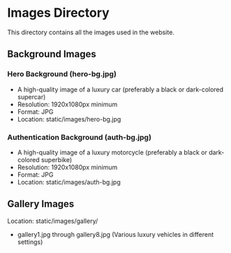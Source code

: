 # Images Directory

This directory contains all the images used in the website.

## Background Images

### Hero Background (hero-bg.jpg)
- A high-quality image of a luxury car (preferably a black or dark-colored supercar)
- Resolution: 1920x1080px minimum
- Format: JPG
- Location: static/images/hero-bg.jpg

### Authentication Background (auth-bg.jpg)
- A high-quality image of a luxury motorcycle (preferably a black or dark-colored superbike)
- Resolution: 1920x1080px minimum
- Format: JPG
- Location: static/images/auth-bg.jpg

## Gallery Images
Location: static/images/gallery/
- gallery1.jpg through gallery8.jpg (Various luxury vehicles in different settings) 